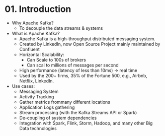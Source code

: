 # 01. Introduction
- Why Apache Kafka?
    - To decouple the data streams & systems
- What is Apache Kafka?
    - Apache Kafka is a high-throughput distributed messaging system.
    - Created by LinkedIn, now Open Source Project mainly maintained by Confluent 
    - Horizontal Scalability:
        - Can Scale to 100s of brokers
        - Can scal to millions of messages per second
    - High performance (latency of less than 10ms) -> real time
    - Used by the 200+ firms, 35% of the Fortune 500, e.g., Airbnb, Netflix, LinkedIn.
- Use cases:
    - Messaging System
    - Activity Tracking
    - Gather metrics frommany different locations
    - Application Logs gathering
    - Stream processing (with the Kafka Streams API or Spark)
    - De-coupling of system dependencies
    - Integration with Spark, Flink, Storm, Hadoop, and many other Big Data technologies



